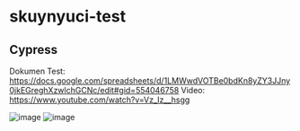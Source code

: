 # skuynyuci-test

## Cypress

Dokumen Test: https://docs.google.com/spreadsheets/d/1LMWwdVOTBe0bdKn8yZY3JJny0jkEGreghXzwlchGCNc/edit#gid=554046758
Video: https://www.youtube.com/watch?v=Vz_Iz__hsgg

![image](https://user-images.githubusercontent.com/86558365/208582590-684601a3-8372-4817-92a6-4c9ca82c80dd.png)
![image](https://user-images.githubusercontent.com/86558365/208582666-9badd599-df16-4561-85c3-0af4e1643537.png)

